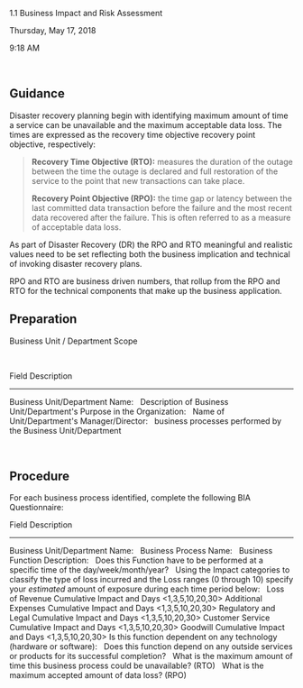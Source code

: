 1.1 Business Impact and Risk Assessment

Thursday, May 17, 2018

9:18 AM

 

Guidance
--------

Disaster recovery planning begin with identifying maximum amount of time a service can be unavailable and the maximum acceptable data loss. The times are expressed as the recovery time objective recovery point objective, respectively:

> **Recovery Time Objective (RTO):** measures the duration of the outage between the time the outage is declared and full restoration of the service to the point that new transactions can take place.
>
> **Recovery Point Objective (RPO):** the time gap or latency between the last committed data transaction before the failure and the most recent data recovered after the failure. This is often referred to as a measure of acceptable data loss.

As part of Disaster Recovery (DR) the RPO and RTO meaningful and realistic values need to be set reflecting both the business implication and technical of invoking disaster recovery plans.

RPO and RTO are business driven numbers, that rollup from the RPO and RTO for the technical components that make up the business application.

Preparation
-----------

Business Unit / Department Scope

 

  Field                                                                    Description
  ------------------------------------------------------------------------ -------------
  Business Unit/Department Name:                                            
  Description of Business Unit/Department's Purpose in the Organization:    
  Name of Unit/Department's Manager/Director:                               
  business processes performed by the Business Unit/Department              

 

Procedure
---------

For each business process identified, complete the following BIA Questionnaire:

  Field                                                                                                                                                                             Description
  --------------------------------------------------------------------------------------------------------------------------------------------------------------------------------- -----------------------------------------------
  Business Unit/Department Name:                                                                                                                                                     
  Business Process Name:                                                                                                                                                             
  Business Function Description:                                                                                                                                                     
  Does this Function have to be performed at a specific time of the day/week/month/year?                                                                                             
  Using the Impact categories to classify the type of loss incurred and the Loss ranges (0 through 10) specify your *estimated* amount of exposure during each time period below:    
  Loss of Revenue                                                                                                                                                                   Cumulative Impact and Days \<1,3,5,10,20,30\>
  Additional Expenses                                                                                                                                                               Cumulative Impact and Days \<1,3,5,10,20,30\>
  Regulatory and Legal                                                                                                                                                              Cumulative Impact and Days \<1,3,5,10,20,30\>
  Customer Service                                                                                                                                                                  Cumulative Impact and Days \<1,3,5,10,20,30\>
  Goodwill                                                                                                                                                                          Cumulative Impact and Days \<1,3,5,10,20,30\>
  Is this function dependent on any technology (hardware or software):                                                                                                               
  Does this function depend on any outside services or products for its successful completion?                                                                                       
  What is the maximum amount of time this business process could be unavailable? (RTO)                                                                                               
  What is the maximum accepted amount of data loss? (RPO)                                                                                                              